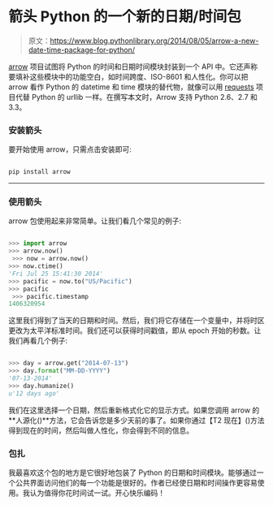 # 箭头 Python 的一个新的日期/时间包

> 原文：<https://www.blog.pythonlibrary.org/2014/08/05/arrow-a-new-date-time-package-for-python/>

[arrow](https://github.com/crsmithdev/arrow) 项目试图将 Python 的时间和日期时间模块封装到一个 API 中。它还声称要填补这些模块中的功能空白，如时间跨度、ISO-8601 和人性化。你可以把 arrow 看作 Python 的 datetime 和 time 模块的替代物，就像可以用 [requests](http://docs.python-requests.org/en/latest/) 项目代替 Python 的 urllib 一样。在撰写本文时，Arrow 支持 Python 2.6、2.7 和 3.3。

### 安装箭头

要开始使用 arrow，只需点击安装即可:

```py

pip install arrow

```

* * *

### 使用箭头

arrow 包使用起来非常简单。让我们看几个常见的例子:

```py

>>> import arrow
>>> arrow.now()
 >>> now = arrow.now()
>>> now.ctime()
'Fri Jul 25 15:41:30 2014'
>>> pacific = now.to("US/Pacific")
>>> pacific
 >>> pacific.timestamp
1406320954 
```

这里我们得到了当天的日期和时间。然后，我们将它存储在一个变量中，并将时区更改为太平洋标准时间。我们还可以获得时间戳值，即从 epoch 开始的秒数。让我们再看几个例子:

```py

>>> day = arrow.get("2014-07-13")
>>> day.format("MM-DD-YYYY")
'07-13-2014'
>>> day.humanize()
u'12 days ago'

```

我们在这里选择一个日期，然后重新格式化它的显示方式。如果您调用 arrow 的**人源化()**方法，它会告诉您是多少天前的事了。如果你通过【T2 现在】()方法得到现在的时间，然后叫做人性化，你会得到不同的信息。

### 包扎

我最喜欢这个包的地方是它很好地包装了 Python 的日期和时间模块。能够通过一个公共界面访问他们的每一个功能是很好的。作者已经使日期和时间操作更容易使用。我认为值得你花时间试一试。开心快乐编码！